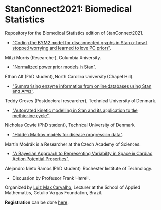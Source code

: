 # StanConnect2021: Biomedical Statistics

Repository for the Biomedical Statistics edition of StanConnect2021.

- ["Coding the BYM2 model for disconnected graphs in Stan or how I stopped worrying and learned to love PC priors"](https://github.com/maxbiostat/StanConnect2021_Biostatistics/blob/main/talk_1/mitzi.md).

 Mitzi Morris (Researcher), Columbia University.

- ["Normalized power prior models in Stan"](https://github.com/maxbiostat/StanConnect2021_Biostatistics/blob/main/talk_2/ethan.md).

Ethan Alt (PhD student), North Carolina University (Chapel Hill).

- ["Summarising enzyme information from online databases using Stan and Arviz"](https://github.com/maxbiostat/StanConnect2021_Biostatistics/blob/main/talk_3/teddy.md).

Teddy Groves (Postdoctoral researcher), Technical University of Denmark.

- ["Automated kinetic modelling in Stan and its application to the methionine cycle"](https://github.com/maxbiostat/StanConnect2021_Biostatistics/blob/main/talk_4/nick.md).

Nicholas Cowie (PhD student), Technical University of Denmark.

- ["Hidden Markov models for disease progression data"](https://github.com/maxbiostat/StanConnect2021_Biostatistics/blob/main/talk_5/martin.md).

Martin Modrák is a Researcher at the Czech Academy of Sciences. 

- ["A Bayesian Approach to Representing Variability in Space in Cardiac Action Potential Properties"](https://github.com/maxbiostat/StanConnect2021_Biostatistics/blob/main/talk_6/alejandro.md).

Alejandro Nieto Ramos (PhD student), Rochester Institute of Technology.

- Discussion by Professor [Frank Harrell](https://biostat.app.vumc.org/wiki/Main/FrankHarrell). 

Organized by [Luiz Max Carvalho](https://github.com/maxbiostat/), Lecturer at the School of Applied Mathematics, Getulio Vargas Foundation, Brazil. 

**Registration** can be done [here](https://www.eventbrite.com/e/159548589125).

